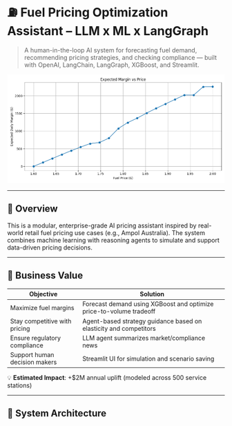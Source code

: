 # ⛽ Fuel Pricing Optimization Assistant – LLM x ML x LangGraph

> A human-in-the-loop AI system for forecasting fuel demand, recommending pricing strategies, and checking compliance — built with OpenAI, LangChain, LangGraph, XGBoost, and Streamlit.

![margin chart](docs/price_margin_tradeoff.png)

---

## 🚀 Overview

This is a modular, enterprise-grade AI pricing assistant inspired by real-world retail fuel pricing use cases (e.g., Ampol Australia). The system combines machine learning with reasoning agents to simulate and support data-driven pricing decisions.

---

## 🎯 Business Value

| Objective                        | Solution                                                             |
|----------------------------------|----------------------------------------------------------------------|
| Maximize fuel margins            | Forecast demand using XGBoost and optimize price-to-volume tradeoff  |
| Stay competitive with pricing    | Agent-based strategy guidance based on elasticity and competitors    |
| Ensure regulatory compliance     | LLM agent summarizes market/compliance news                          |
| Support human decision makers    | Streamlit UI for simulation and scenario saving                      |

💡 **Estimated Impact**: +$2M annual uplift (modeled across 500 service stations)

---

## 🧠 System Architecture

